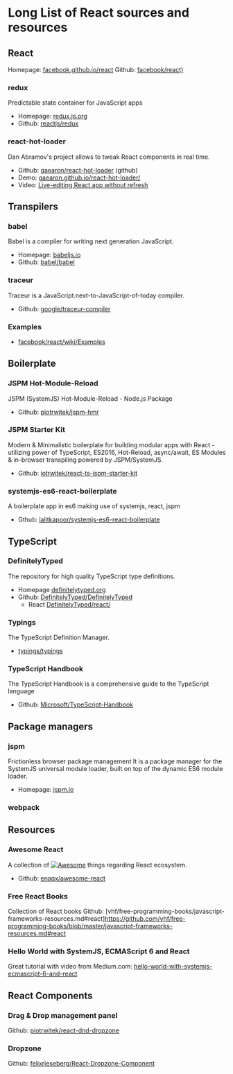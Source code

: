 
# Long List of React sources and resources

## React

Homepage: [facebook.github.io/react](https://facebook.github.io/react/)
Github: [facebook/react)](https://github.com/facebook/react)

### redux

Predictable state container for JavaScript apps
* Homepage: [redux.js.org](http://redux.js.org)
* Github: [reactjs/redux](https://github.com/reactjs/redux)

### react-hot-loader
Dan Abramov's project allows to tweak React components in real time.  
* Github: [gaearon/react-hot-loader](https://github.com/gaearon/react-hot-loader) (github)
* Demo: [gaearon.github.io/react-hot-loader/](http://gaearon.github.io/react-hot-loader/)
* Video: [Live-editing React app without refresh](https://www.youtube.com/watch?v=pw4fKkyPPg8)

## Transpilers

### babel
 Babel is a compiler for writing next generation JavaScript.
* Homepage: [babeljs.io](https://babeljs.io/)
* Github: [babel/babel](https://github.com/babel/babel)

### traceur
Traceur is a JavaScript.next-to-JavaScript-of-today compiler.
* Github: [google/traceur-compiler](https://github.com/google/traceur-compiler)

### Examples

* [facebook/react/wiki/Examples](https://github.com/facebook/react/wiki/Examples)

## Boilerplate

### JSPM Hot-Module-Reload
JSPM (SystemJS) Hot-Module-Reload - Node.js Package
* Github: [piotrwitek/jspm-hmr](https://github.com/piotrwitek/jspm-hmr)

### JSPM Starter Kit
Modern & Minimalistic boilerplate for building modular apps with React - utilizing power of TypeScript, ES2016, Hot-Reload, async/await, ES Modules & in-browser transpiling powered by JSPM/SystemJS.
* Github: [iotrwitek/react-ts-jspm-starter-kit](https://github.com/piotrwitek/react-ts-jspm-starter-kit)

### systemjs-es6-react-boilerplate
A boilerplate app in es6 making use of systemjs, react, jspm
* Gthub: [lalitkapoor/systemjs-es6-react-boilerplate](https://github.com/lalitkapoor/systemjs-es6-react-boilerplate)

## TypeScript

### DefinitelyTyped
The repository for high quality TypeScript type definitions.
* Homepage [definitelytyped.org](http://definitelytyped.org/)
* Github: [DefinitelyTyped/DefinitelyTyped](http://definitelytyped.org/)
  * React [DefinitelyTyped/react/](https://github.com/DefinitelyTyped/DefinitelyTyped/tree/master/react)

### Typings
The TypeScript Definition Manager.
* [typings/typings](https://github.com/typings/typings)

### TypeScript Handbook
The TypeScript Handbook is a comprehensive guide to the TypeScript language
* Github: [Microsoft/TypeScript-Handbook](https://github.com/Microsoft/TypeScript-Handbook)

## Package managers

### jspm
Frictionless browser package management
It is a package manager for the SystemJS universal module loader, built on top of the dynamic ES6 module loader.
* Homepage: [jspm.io](http://jspm.io/)

### webpack

## Resources

### Awesome React
A collection of  [![Awesome](https://cdn.rawgit.com/sindresorhus/awesome/d7305f38d29fed78fa85652e3a63e154dd8e8829/media/badge.svg)](https://github.com/sindresorhus/awesome)  things regarding React ecosystem.
* Github: [enaqx/awesome-react](https://github.com/enaqx/awesome-react)

### Free React Books
Collection of React books
Github: [vhf/free-programming-books/javascript-frameworks-resources.md#react]https://github.com/vhf/free-programming-books/blob/master/javascript-frameworks-resources.md#react

### Hello World with SystemJS, ECMAScript 6 and React
Great tutorial with video from Medium.com: [hello-world-with-systemjs-ecmascript-6-and-react](https://medium.com/@daginge/hello-world-with-systemjs-ecmascript-6-and-react-7b53c642b771#.4s2inmqlm)
## React Components

### Drag & Drop management panel
Github: [piotrwitek/react-dnd-dropzone](https://github.com/piotrwitek/react-dnd-dropzone)

### Dropzone
Github: [felixrieseberg/React-Dropzone-Component](https://github.com/felixrieseberg/React-Dropzone-Component)
